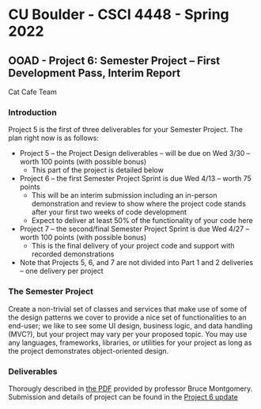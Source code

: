 # CU Boulder - CSCI 4448 - Spring 2022
## OOAD - Project 6: Semester Project – First Development Pass, Interim Report
Cat Cafe Team

### Introduction
Project 5 is the first of three deliverables for your Semester Project. The plan right now is as follows:
  - Project 5 – the Project Design deliverables – will be due on Wed 3/30 – worth 100 points (with possible bonus)
    - This part of the project is detailed below
  - Project 6 – the first Semester Project Sprint is due Wed 4/13 – worth 75 points
    - This will be an interim submission including an in-person demonstration and review to show where the project code stands after your first two weeks of code development
    - Expect to deliver at least 50% of the functionality of your code here
  - Project 7 – the second/final Semester Project Sprint is due Wed 4/27 – worth 100 points (with possible bonus)
    - This is the final delivery of your project code and support with recorded demonstrations
  - Note that Projects 5, 6, and 7 are not divided into Part 1 and 2 deliveries – one delivery per  project

### The Semester Project
Create a non-trivial set of classes and services that make use of some of the design patterns we cover to provide a nice set of functionalities to an end-user; we like to see some UI design, business logic, and data handling (MVC?), but your project may vary per your proposed topic. You may use any languages, 
frameworks, libraries, or utilities for your project as long as the project demonstrates object-oriented design.

### Deliverables
Thorougly described in [the PDF](https://github.com/ramirez-gabriela27/CatCafe/blob/master/Proj6%20Deliverables/OOAD%20Project%206.pdf) provided by professor Bruce Montgomery.
Submission and details of project can be found in the [Project 6 update](https://github.com/ramirez-gabriela27/CatCafe/blob/master/Proj6%20Deliverables/Proj6_CatCafe_Update.pdf)
